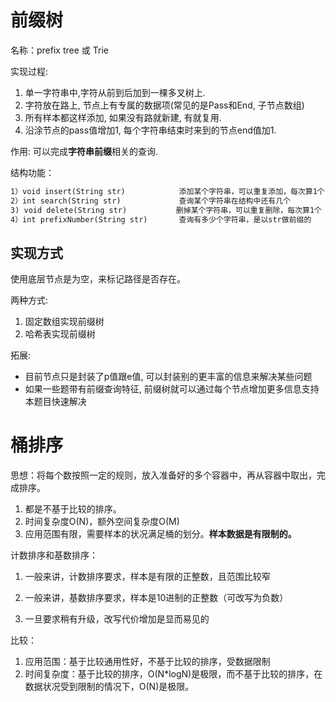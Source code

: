 # 前缀树

名称：prefix tree 或 Trie

实现过程:

1. 单一字符串中,字符从前到后加到一棵多叉树上.
2. 字符放在路上, 节点上有专属的数据项(常见的是Pass和End, 子节点数组)
3. 所有样本都这样添加, 如果没有路就新建, 有就复用.
4. 沿涂节点的pass值增加1, 每个字符串结束时来到的节点end值加1.

作用: 可以完成**字符串前缀**相关的查询.

结构功能：

```html
1）void insert(String str)            添加某个字符串，可以重复添加，每次算1个
2）int search(String str)             查询某个字符串在结构中还有几个
3) void delete(String str)           删掉某个字符串，可以重复删除，每次算1个
4）int prefixNumber(String str)       查询有多少个字符串，是以str做前缀的
```

## 实现方式

使用底层节点是为空，来标记路径是否存在。

两种方式:

1. 固定数组实现前缀树
2. 哈希表实现前缀树


拓展:

- 目前节点只是封装了p值跟e值, 可以封装别的更丰富的信息来解决某些问题
- 如果一些题带有前缀查询特征, 前缀树就可以通过每个节点增加更多信息支持本题目快速解决

# 桶排序

思想：将每个数按照一定的规则，放入准备好的多个容器中，再从容器中取出，完成排序。

1. 都是不基于比较的排序。
2. 时间复杂度O(N)，额外空间复杂度O(M)
3. 应用范围有限，需要样本的状况满足桶的划分。**样本数据是有限制的。**

计数排序和基数排序：

1. 一般来讲，计数排序要求，样本是有限的正整数，且范围比较窄

2. 一般来讲，基数排序要求，样本是10进制的正整数（可改写为负数）
3. 一旦要求稍有升级，改写代价增加是显而易见的

比较：

1. 应用范围：基于比较通用性好，不基于比较的排序，受数据限制
2. 时间复杂度：基于比较的排序，O(N*logN)是极限，而不基于比较的排序，在数据状况受到限制的情况下，O(N)是极限。

